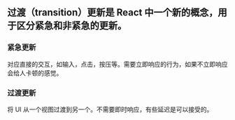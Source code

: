 ## 过渡（transition）更新是 React 中一个新的概念，用于区分紧急和非紧急的更新。
### 紧急更新 
对应直接的交互，如输入，点击，按压等。需要立即响应的行为，如果不立即响应会给人卡顿的感觉。
### 过渡更新 
将 UI 从一个视图过渡到另一个。不需要即时响应，有些延迟是可以接受的。